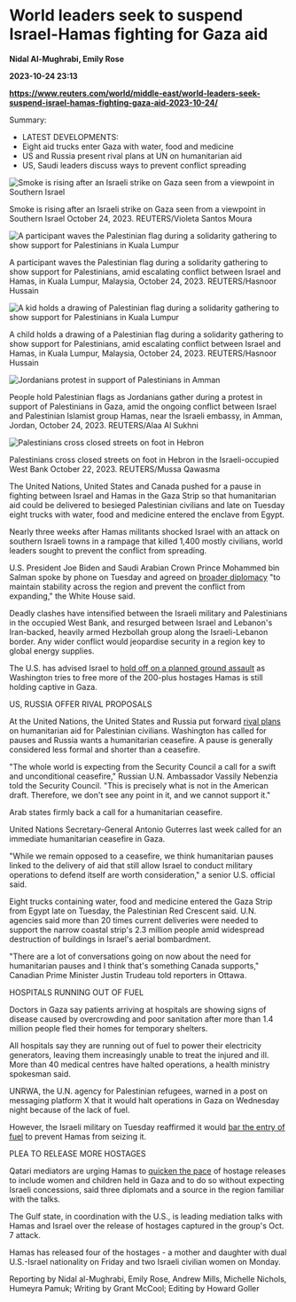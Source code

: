 # World leaders seek to suspend Israel-Hamas fighting for Gaza aid
**Nidal Al-Mughrabi, Emily Rose**

**2023-10-24 23:13**

**https://www.reuters.com/world/middle-east/world-leaders-seek-suspend-israel-hamas-fighting-gaza-aid-2023-10-24/**

Summary:

*   LATEST DEVELOPMENTS:
*   Eight aid trucks enter Gaza with water, food and medicine
*   US and Russia present rival plans at UN on humanitarian aid
*   US, Saudi leaders discuss ways to prevent conflict spreading

![Smoke is rising after an Israeli strike on Gaza seen from a viewpoint in Southern Israel](https://www.reuters.com/resizer/c5_e_t9KuYYT6sf5IbCaCUhV8BA=/1920x0/filters:quality(80)/cloudfront-us-east-2.images.arcpublishing.com/reuters/57JDM72T3JNVRJCE2NYEVKZXLI.jpg)

Smoke is rising after an Israeli strike on Gaza seen from a viewpoint in Southern Israel October 24, 2023. REUTERS/Violeta Santos Moura

![A participant waves the Palestinian flag during a solidarity gathering to show support for Palestinians in Kuala Lumpur](https://www.reuters.com/resizer/-yMbWntYhGSisu0L7KrgmrxCy7c=/1920x0/filters:quality(80)/cloudfront-us-east-2.images.arcpublishing.com/reuters/MIWBB53T4BLZDPJKI32DWBQ6NE.jpg)

A participant waves the Palestinian flag during a solidarity gathering to show support for Palestinians, amid escalating conflict between Israel and Hamas, in Kuala Lumpur, Malaysia, October 24, 2023. REUTERS/Hasnoor Hussain

![A kid holds a drawing of Palestinian flag during a solidarity gathering to show support for Palestinians in Kuala Lumpur](https://www.reuters.com/resizer/TDslBvJ7zwXeJRupqoJpniXb4SI=/1920x0/filters:quality(80)/cloudfront-us-east-2.images.arcpublishing.com/reuters/22JG4RS3PRIOTE46GWKHZBCGBI.jpg)

A child holds a drawing of a Palestinian flag during a solidarity gathering to show support for Palestinians, amid escalating conflict between Israel and Hamas, in Kuala Lumpur, Malaysia, October 24, 2023. REUTERS/Hasnoor Hussain

![Jordanians protest in support of Palestinians in Amman](https://www.reuters.com/resizer/Ks7Tw9WCd7v9rY-u0OFofg6R870=/1920x0/filters:quality(80)/cloudfront-us-east-2.images.arcpublishing.com/reuters/W3YB4T4XPJPULGIHPO24ZFF4EU.jpg)

People hold Palestinian flags as Jordanians gather during a protest in support of Palestinians in Gaza, amid the ongoing conflict between Israel and Palestinian Islamist group Hamas, near the Israeli embassy, in Amman, Jordan, October 24, 2023. REUTERS/Alaa Al Sukhni

![Palestinians cross closed streets on foot in Hebron](https://www.reuters.com/resizer/WLL2ivTr3d0AS56cZISUWKHgrw4=/1920x0/filters:quality(80)/cloudfront-us-east-2.images.arcpublishing.com/reuters/BYJ3LRD5PJK5TNUPV75SX2GO6Y.jpg)

Palestinians cross closed streets on foot in Hebron in the Israeli-occupied West Bank October 22, 2023. REUTERS/Mussa Qawasma

The United Nations, United States and Canada pushed for a pause in fighting between Israel and Hamas in the Gaza Strip so that humanitarian aid could be delivered to besieged Palestinian civilians and late on Tuesday eight trucks with water, food and medicine entered the enclave from Egypt.

Nearly three weeks after Hamas militants shocked Israel with an attack on southern Israeli towns in a rampage that killed 1,400 mostly civilians, world leaders sought to prevent the conflict from spreading.

U.S. President Joe Biden and Saudi Arabian Crown Prince Mohammed bin Salman spoke by phone on Tuesday and agreed on [broader diplomacy](https://www.reuters.com/world/biden-saudi-crown-prince-discuss-israel-hamas-war-diplomacy-white-house-says-2023-10-24/) "to maintain stability across the region and prevent the conflict from expanding," the White House said.

Deadly clashes have intensified between the Israeli military and Palestinians in the occupied West Bank, and resurged between Israel and Lebanon's Iran-backed, heavily armed Hezbollah group along the Israeli-Lebanon border. Any wider conflict would jeopardise security in a region key to global energy supplies.

The U.S. has advised Israel to [hold off on a planned ground assault](https://www.reuters.com/world/us-advises-israel-hold-off-gaza-invasion-keeps-hamas-mediator-qatar-loop-sources-2023-10-23/) as Washington tries to free more of the 200-plus hostages Hamas is still holding captive in Gaza.

US, RUSSIA OFFER RIVAL PROPOSALS

At the United Nations, the United States and Russia put forward [rival plans](https://www.reuters.com/world/cease-fire-or-pause-us-russia-poised-un-showdown-israel-2023-10-24/) on humanitarian aid for Palestinian civilians. Washington has called for pauses and Russia wants a humanitarian ceasefire. A pause is generally considered less formal and shorter than a ceasefire.

"The whole world is expecting from the Security Council a call for a swift and unconditional ceasefire," Russian U.N. Ambassador Vassily Nebenzia told the Security Council. "This is precisely what is not in the American draft. Therefore, we don't see any point in it, and we cannot support it."

Arab states firmly back a call for a humanitarian ceasefire.

United Nations Secretary-General Antonio Guterres last week called for an immediate humanitarian ceasefire in Gaza.

"While we remain opposed to a ceasefire, we think humanitarian pauses linked to the delivery of aid that still allow Israel to conduct military operations to defend itself are worth consideration," a senior U.S. official said.

Eight trucks containing water, food and medicine entered the Gaza Strip from Egypt late on Tuesday, the Palestinian Red Crescent said. U.N. agencies said more than 20 times current deliveries were needed to support the narrow coastal strip's 2.3 million people amid widespread destruction of buildings in Israel's aerial bombardment.

"There are a lot of conversations going on now about the need for humanitarian pauses and I think that's something Canada supports," Canadian Prime Minister Justin Trudeau told reporters in Ottawa.

HOSPITALS RUNNING OUT OF FUEL

Doctors in Gaza say patients arriving at hospitals are showing signs of disease caused by overcrowding and poor sanitation after more than 1.4 million people fled their homes for temporary shelters.

All hospitals say they are running out of fuel to power their electricity generators, leaving them increasingly unable to treat the injured and ill. More than 40 medical centres have halted operations, a health ministry spokesman said.

UNRWA, the U.N. agency for Palestinian refugees, warned in a post on messaging platform X that it would halt operations in Gaza on Wednesday night because of the lack of fuel.

However, the Israeli military on Tuesday reaffirmed it would [bar the entry of fuel](https://www.reuters.com/world/middle-east/un-says-no-aid-trucks-enter-gaza-tuesday-2023-10-24/) to prevent Hamas from seizing it.

PLEA TO RELEASE MORE HOSTAGES

Qatari mediators are urging Hamas to [quicken the pace](https://www.reuters.com/world/middle-east/qatar-hostage-mediators-press-hamas-civilian-releases-diplomats-sources-2023-10-24/) of hostage releases to include women and children held in Gaza and to do so without expecting Israeli concessions, said three diplomats and a source in the region familiar with the talks.

The Gulf state, in coordination with the U.S., is leading mediation talks with Hamas and Israel over the release of hostages captured in the group's Oct. 7 attack.

Hamas has released four of the hostages - a mother and daughter with dual U.S.-Israel nationality on Friday and two Israeli civilian women on Monday.

Reporting by Nidal al-Mughrabi, Emily Rose, Andrew Mills, Michelle Nichols, Humeyra Pamuk; Writing by Grant McCool; Editing by Howard Goller